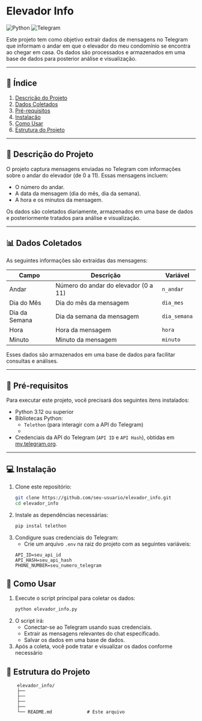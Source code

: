 # Elevador Info

![Python](https://img.shields.io/badge/Python-3.12-red) ![Telegram](https://img.shields.io/badge/Telegram-API-red)

Este projeto tem como objetivo extrair dados de mensagens no Telegram que informam o andar em que o elevador do meu condomínio se encontra ao chegar em casa. Os dados são processados e armazenados em uma base de dados para posterior análise e visualização.

---

## 📌 Índice

1. [Descrição do Projeto](#-descrição-do-projeto)
2. [Dados Coletados](#-dados-coletados)
3. [Pré-requisitos](#-pré-requisitos)
4. [Instalação](#-instalação)
5. [Como Usar](#-como-usar)
6. [Estrutura do Projeto](#estrutura-do-projeto)

---


## 📝 Descrição do Projeto

O projeto captura mensagens enviadas no Telegram com informações sobre o andar do elevador (de 0 a 11). Essas mensagens incluem:
- O número do andar.
- A data da mensagem (dia do mês, dia da semana).
- A hora e os minutos da mensagem.

Os dados são coletados diariamente, armazenados em uma base de dados e posteriormente tratados para análise e visualização.

---

## 📊 Dados Coletados

As seguintes informações são extraídas das mensagens:

| Campo            | Descrição                              | Variável |
|------------------|----------------------------------------|----------|
| Andar            | Número do andar do elevador (0 a 11)  | `n_andar`   |
| Dia do Mês       | Dia do mês da mensagem                | `dia_mes`   |
| Dia da Semana    | Dia da semana da mensagem             | `dia_semana`|
| Hora             | Hora da mensagem                      | `hora`      | 
| Minuto           | Minuto da mensagem                    | `minuto`    |

Esses dados são armazenados em uma base de dados para facilitar consultas e análises.

---

## 🔧 Pré-requisitos

Para executar este projeto, você precisará dos seguintes itens instalados:

- Python 3.12 ou superior
- Bibliotecas Python:
  - `Telethon` (para interagir com a API do Telegram)
  - 
- Credenciais da API do Telegram (`API ID` e `API Hash`), obtidas em [my.telegram.org](https://my.telegram.org/).

---

## 💻 Instalação

1. Clone este repositório:
   ```bash
   git clone https://github.com/seu-usuario/elevador_info.git
   cd elevador_info
   ```
2. Instale as dependências necessárias:
    ```bash
    pip instal telethon
    ```
3. Condigure suas credenciais do Telegram:
    - Crie um arquivo `.env` na raiz do projeto com as seguintes variáveis:
    ```
    API_ID=seu_api_id
    API_HASH=seu_api_hash
    PHONE_NUMBER=seu_numero_telegram
    ```

## 🚀 Como Usar
1. Execute o script principal para coletar os dados:
    ```bash
    python elevador_info.py
    ```
2. O script irá:
    - Conectar-se ao Telegram usando suas credenciais.
    - Extrair as mensagens relevantes do chat especificado.
    - Salvar os dados em uma base de dados.
3. Após a coleta, você pode tratar e visualizar os dados conforme necessário

## 📂 Estrutura do Projeto
```
    elevador_info/
    ├── 
    ├── 
    ├── 
    ├──      
    └── README.md             # Este arquivo
```